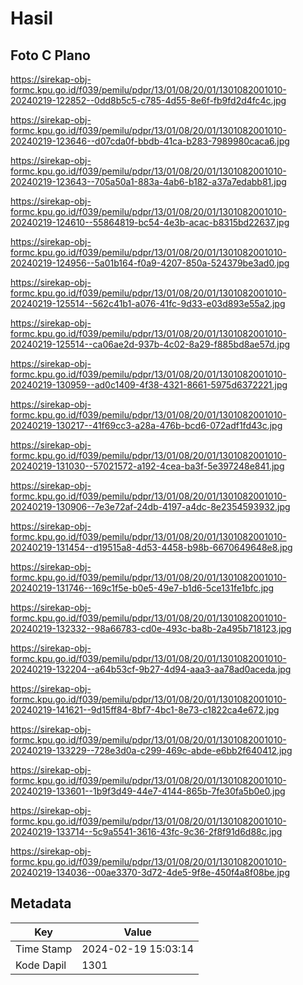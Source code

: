 # Hasil

## Foto C Plano

https://sirekap-obj-formc.kpu.go.id/f039/pemilu/pdpr/13/01/08/20/01/1301082001010-20240219-122852--0dd8b5c5-c785-4d55-8e6f-fb9fd2d4fc4c.jpg

https://sirekap-obj-formc.kpu.go.id/f039/pemilu/pdpr/13/01/08/20/01/1301082001010-20240219-123646--d07cda0f-bbdb-41ca-b283-7989980caca6.jpg

https://sirekap-obj-formc.kpu.go.id/f039/pemilu/pdpr/13/01/08/20/01/1301082001010-20240219-123643--705a50a1-883a-4ab6-b182-a37a7edabb81.jpg

https://sirekap-obj-formc.kpu.go.id/f039/pemilu/pdpr/13/01/08/20/01/1301082001010-20240219-124610--55864819-bc54-4e3b-acac-b8315bd22637.jpg

https://sirekap-obj-formc.kpu.go.id/f039/pemilu/pdpr/13/01/08/20/01/1301082001010-20240219-124956--5a01b164-f0a9-4207-850a-524379be3ad0.jpg

https://sirekap-obj-formc.kpu.go.id/f039/pemilu/pdpr/13/01/08/20/01/1301082001010-20240219-125514--562c41b1-a076-41fc-9d33-e03d893e55a2.jpg

https://sirekap-obj-formc.kpu.go.id/f039/pemilu/pdpr/13/01/08/20/01/1301082001010-20240219-125514--ca06ae2d-937b-4c02-8a29-f885bd8ae57d.jpg

https://sirekap-obj-formc.kpu.go.id/f039/pemilu/pdpr/13/01/08/20/01/1301082001010-20240219-130959--ad0c1409-4f38-4321-8661-5975d6372221.jpg

https://sirekap-obj-formc.kpu.go.id/f039/pemilu/pdpr/13/01/08/20/01/1301082001010-20240219-130217--41f69cc3-a28a-476b-bcd6-072adf1fd43c.jpg

https://sirekap-obj-formc.kpu.go.id/f039/pemilu/pdpr/13/01/08/20/01/1301082001010-20240219-131030--57021572-a192-4cea-ba3f-5e397248e841.jpg

https://sirekap-obj-formc.kpu.go.id/f039/pemilu/pdpr/13/01/08/20/01/1301082001010-20240219-130906--7e3e72af-24db-4197-a4dc-8e2354593932.jpg

https://sirekap-obj-formc.kpu.go.id/f039/pemilu/pdpr/13/01/08/20/01/1301082001010-20240219-131454--d19515a8-4d53-4458-b98b-6670649648e8.jpg

https://sirekap-obj-formc.kpu.go.id/f039/pemilu/pdpr/13/01/08/20/01/1301082001010-20240219-131746--169c1f5e-b0e5-49e7-b1d6-5ce131fe1bfc.jpg

https://sirekap-obj-formc.kpu.go.id/f039/pemilu/pdpr/13/01/08/20/01/1301082001010-20240219-132332--98a66783-cd0e-493c-ba8b-2a495b718123.jpg

https://sirekap-obj-formc.kpu.go.id/f039/pemilu/pdpr/13/01/08/20/01/1301082001010-20240219-132204--a64b53cf-9b27-4d94-aaa3-aa78ad0aceda.jpg

https://sirekap-obj-formc.kpu.go.id/f039/pemilu/pdpr/13/01/08/20/01/1301082001010-20240219-141621--9d15ff84-8bf7-4bc1-8e73-c1822ca4e672.jpg

https://sirekap-obj-formc.kpu.go.id/f039/pemilu/pdpr/13/01/08/20/01/1301082001010-20240219-133229--728e3d0a-c299-469c-abde-e6bb2f640412.jpg

https://sirekap-obj-formc.kpu.go.id/f039/pemilu/pdpr/13/01/08/20/01/1301082001010-20240219-133601--1b9f3d49-44e7-4144-865b-7fe30fa5b0e0.jpg

https://sirekap-obj-formc.kpu.go.id/f039/pemilu/pdpr/13/01/08/20/01/1301082001010-20240219-133714--5c9a5541-3616-43fc-9c36-2f8f91d6d88c.jpg

https://sirekap-obj-formc.kpu.go.id/f039/pemilu/pdpr/13/01/08/20/01/1301082001010-20240219-134036--00ae3370-3d72-4de5-9f8e-450f4a8f08be.jpg


## Metadata

| Key        | Value               |
| ---------- | ------------------- |
| Time Stamp | 2024-02-19 15:03:14 |
| Kode Dapil | 1301                |



